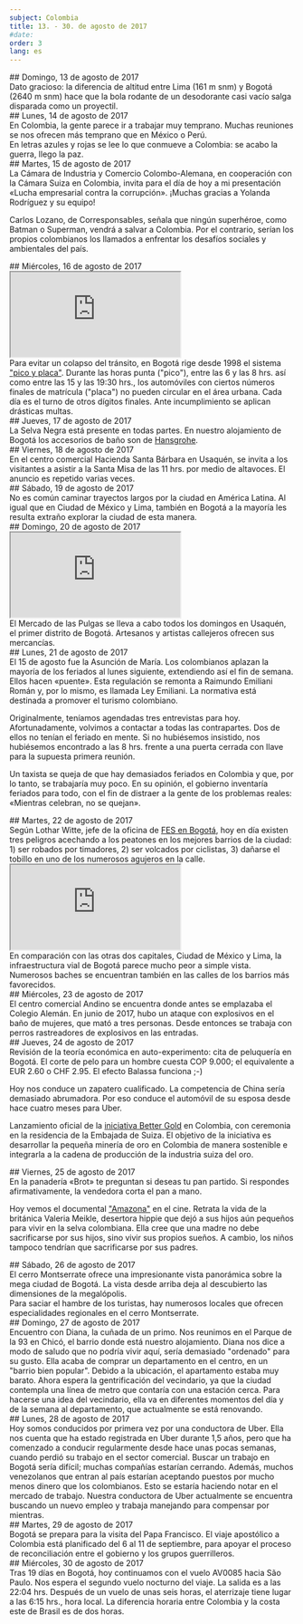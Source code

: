 ```yaml
---
subject: Colombia
title: 13. - 30. de agosto de 2017
#date:
order: 3
lang: es
---
```

<div class="content" markdown="1">
## Domingo, 13 de agosto de 2017
</div>

<div class="content" markdown="1">
Dato gracioso: la diferencia de altitud entre Lima (161 m snm) y Bogotá (2640 m snm) hace que la bola rodante de un desodorante casi vacío salga disparada como un proyectil.
</div>

<div class="content" markdown="1">
## Lunes, 14 de agosto de 2017
</div>

<div class="content" markdown="1">
En Colombia, la gente parece ir a trabajar muy temprano. Muchas reuniones se nos ofrecen más temprano que en México o Perú.
</div>

<div class="media-wrapper">
    <img class="lazy" data-class="lazy" data-src="../media/img/ftb/Graffiti_der_Krieg_ist_vorbei_es_kam_der_Frieden_Bogota.jpg">
</div>

<div class="content" markdown="1">
En letras azules y rojas se lee lo que conmueve a Colombia: se acabo la guerra, llego la paz.
</div>

<div class="content" markdown="1">
## Martes, 15 de agosto de 2017
</div>

<div class="media-wrapper">
    <img class="lazy" data-class="lazy" data-src="../media/img/ftb/20170815_Vortrag_AHK_Bogota.jpg">
</div>

<div class="content" markdown="1">
La Cámara de Industria y Comercio Colombo-Alemana, en cooperación con la Cámara Suiza en Colombia, invita para el día de hoy a mi presentación «Lucha empresarial contra la corrupción». ¡Muchas gracias a Yolanda Rodríguez y su equipo!

Carlos Lozano, de Corresponsables, señala que ningún superhéroe, como Batman o Superman, vendrá a salvar a Colombia. Por el contrario, serían los propios colombianos los llamados a enfrentar los desafíos sociales y ambientales del país.
</div>

<div class="content" markdown="1">
## Miércoles, 16 de agosto de 2017
</div>

<div class="media-wrapper">
    <div class="video">
        <iframe src="https://www.youtube.com/embed/m69imNpJL_Q?ecver=1" allowfullscreen></iframe>
    </div>
</div>

<div class="content" markdown="1">
Para evitar un colapso del tránsito, en Bogotá rige desde 1998 el sistema <a href="http://www.eltiempo.com/pico-y-placa/">"pico y placa"</a>. Durante las horas punta ("pico"), entre las 6 y las 8 hrs. así como entre las 15 y las 19:30 hrs., los automóviles con ciertos números finales de matrícula ("placa") no pueden circular en el área urbana. Cada día es el turno de otros dígitos finales. Ante incumplimiento se aplican drásticas multas.
</div>

<div class="content" markdown="1">
## Jueves, 17 de agosto de 2017
</div>

<div class="content" markdown="1">
La Selva Negra está presente en todas partes. En nuestro alojamiento de Bogotá los accesorios de baño son de <a href="http://www.hansgrohe.com/de/">Hansgrohe</a>.
</div>

<div class="content" markdown="1">
## Viernes, 18 de agosto de 2017
</div>

<div class="content" markdown="1">
En el centro comercial Hacienda Santa Bárbara en Usaquén, se invita a los visitantes a asistir a la Santa Misa de las 11 hrs. por medio de altavoces. El anuncio es repetido varias veces.
</div>

<div class="content" markdown="1">
## Sábado, 19 de agosto de 2017
</div>

<div class="content" markdown="1">
No es común caminar trayectos largos por la ciudad en América Latina. Al igual que en Ciudad de México y Lima, también en Bogotá a la mayoría les resulta extraño explorar la ciudad de esta manera.
</div>

<div class="content" markdown="1">
## Domingo, 20 de agosto de 2017
</div>

<div class="media-wrapper">
    <div class="video">
        <iframe src="https://www.youtube.com/embed/uL7Dz0ZWpW8?ecver=1" allowfullscreen></iframe>
    </div>
</div>

<div class="content" markdown="1">
El Mercado de las Pulgas se lleva a cabo todos los domingos en Usaquén, el primer distrito de Bogotá. Artesanos y artistas callejeros ofrecen sus mercancías.
</div>

<div class="content" markdown="1">
## Lunes, 21 de agosto de 2017
</div>

<div class="content" markdown="1">
El 15 de agosto fue la Asunción de María. Los colombianos aplazan la mayoría de los feriados al lunes siguiente, extendiendo así el fin de semana. Ellos hacen «puente». Esta regulación se remonta a Raimundo Emiliani Román y, por lo mismo, es llamada Ley Emiliani. La normativa está destinada a promover el turismo colombiano.

Originalmente, teníamos agendadas tres entrevistas para hoy. Afortunadamente, volvimos a contactar a todas las contrapartes. Dos de ellos no tenían el feriado en mente. Si no hubiésemos insistido, nos hubiésemos encontrado a las 8 hrs. frente a una puerta cerrada con llave para la supuesta primera reunión.

Un taxista se queja de que hay demasiados feriados en Colombia y que, por lo tanto, se trabajaría muy poco. En su opinión, el gobierno inventaría feriados para todo, con el fin de distraer a la gente de los problemas reales: «Mientras celebran, no se quejan».
</div>

<div class="content" markdown="1">
## Martes, 22 de agosto de 2017
</div>

<div class="content" markdown="1">
Según Lothar Witte, jefe de la oficina de <a href="https://www.fes.de/de/?id=316">FES en Bogotá</a>, hoy en día existen tres peligros acechando a los peatones en los mejores barrios de la ciudad: 1) ser robados por timadores, 2) ser volcados por ciclistas, 3) dañarse el tobillo en uno de los numerosos agujeros en la calle.
</div>

<div class="media-wrapper">
    <div class="video">
        <iframe src="https://www.youtube.com/embed/JiEffTAyHKc?ecver=1" allowfullscreen></iframe>
    </div>
</div>

<div class="content" markdown="1">
En comparación con las otras dos capitales, Ciudad de México y Lima, la infraestructura vial de Bogotá parece mucho peor a simple vista. Numerosos baches se encuentran también en las calles de los barrios más favorecidos.
</div>

<div class="content" markdown="1">
## Miércoles, 23 de agosto de 2017
</div>

<div class="media-wrapper">
    <img class="lazy" data-class="lazy" data-src="../media/img/ftb/20170823_144625.jpg">
</div>

<div class="content" markdown="1">
El centro comercial Andino se encuentra donde antes se emplazaba el Colegio Alemán. En junio de 2017, hubo un ataque con explosivos en el baño de mujeres, que mató a tres personas. Desde entonces se trabaja con perros rastreadores de explosivos en las entradas.
</div>

<div class="content" markdown="1">
## Jueves, 24 de agosto de 2017
</div>

<div class="media-wrapper">
    <img class="lazy" data-class="lazy" data-src="../media/img/ftb/20170824_125404.jpg">
</div>

<div class="content" markdown="1">
Revisión de la teoría económica en auto-experimento: cita de peluquería en Bogotá. El corte de pelo para un hombre cuesta COP 9.000; el equivalente a EUR 2.60 o CHF 2.95. El efecto Balassa funciona ;-)

Hoy nos conduce un zapatero cualificado. La competencia de China sería demasiado abrumadora. Por eso conduce el automóvil de su esposa desde hace cuatro meses para Uber.

Lanzamiento oficial de la <a href="http://www.swissbettergold.ch/en/about">iniciativa Better Gold</a> en Colombia, con ceremonia en la residencia de la Embajada de Suiza. El objetivo de la iniciativa es desarrollar la pequeña minería de oro en Colombia de manera sostenible e integrarla a la cadena de producción de la industria suiza del oro.
</div>

<div class="content" markdown="1">
## Viernes, 25 de agosto de 2017
</div>

<div class="media-wrapper">
    <img class="lazy" data-class="lazy" data-src="../media/img/ftb/20170825_Baeckerei_Brot.jpg">
</div>

<div class="content" markdown="1">
En la panadería «Brot» te preguntan si deseas tu pan partido. Si respondes afirmativamente, la vendedora corta el pan a mano.

Hoy vemos el documental <a href="http://www.imdb.com/title/tt5116402/">"Amazona"</a> en el cine. Retrata la vida de la británica Valeria Meikle, desertora hippie que dejó a sus hijos aún pequeños para vivir en la selva colombiana. Ella cree que una madre no debe sacrificarse por sus hijos, sino vivir sus propios sueños. A cambio, los niños tampoco tendrían que sacrificarse por sus padres.
</div>

<div class="content" markdown="1">
## Sábado, 26 de agosto de 2017
</div>

<div class="media-wrapper">
    <img class="lazy" data-class="lazy" data-src="../media/img/20170826_120343.jpg">
</div>

<div class="content" markdown="1">
El cerro Montserrate ofrece una impresionante vista panorámica sobre la mega ciudad de Bogotá. La vista desde arriba deja al descubierto las dimensiones de la megalópolis.
</div>

<div class="media-wrapper">
    <img class="lazy" data-class="lazy" data-src="../media/img/ftb/20170826_123004.jpg">
</div>

<div class="content" markdown="1">
Para saciar el hambre de los turistas, hay numerosos locales que ofrecen especialidades regionales en el cerro Montserrate.
</div>

<div class="content" markdown="1">
## Domingo, 27 de agosto de 2017
</div>

<div class="content" markdown="1">
Encuentro con Diana, la cuñada de un primo. Nos reunimos en el Parque de la 93 en Chicó, el barrio donde está nuestro alojamiento. Diana nos dice a modo de saludo que no podría vivir aquí, sería demasiado "ordenado" para su gusto. Ella acaba de comprar un departamento en el centro, en un "barrio bien popular". Debido a la ubicación, el apartamento estaba muy barato. Ahora espera la gentrificación del vecindario, ya que la ciudad contempla una línea de metro que contaría con una estación cerca. Para hacerse una idea del vecindario, ella va en diferentes momentos del día y de la semana al departamento, que actualmente se está renovando.
</div>

<div class="content" markdown="1">
## Lunes, 28 de agosto de 2017
</div>

<div class="content" markdown="1">
Hoy somos conducidos por primera vez por una conductora de Uber. Ella nos cuenta que ha estado registrada en Uber durante 1,5 años, pero que ha comenzado a conducir regularmente desde hace unas pocas semanas, cuando perdió su trabajo en el sector comercial. Buscar un trabajo en Bogotá sería difícil; muchas compañías estarían cerrando. Además, muchos venezolanos que entran al país estarían aceptando puestos por mucho menos dinero que los colombianos. Esto se estaría haciendo notar en el mercado de trabajo. Nuestra conductora de Uber actualmente se encuentra buscando un nuevo empleo y trabaja manejando para compensar por mientras.
</div>

<div class="content" markdown="1">
## Martes, 29 de agosto de 2017
</div>

<div class="media-wrapper">
    <img class="lazy" data-class="lazy" data-src="../media/img/ftb/20170818_171730.jpg">
</div>

<div class="content" markdown="1">
Bogotá se prepara para la visita del Papa Francisco. El viaje apostólico a Colombia está planificado del 6 al 11 de septiembre, para apoyar el proceso de reconciliación entre el gobierno y los grupos guerrilleros.
</div>

<div class="content" markdown="1">
## Miércoles, 30 de agosto de 2017
</div>

<div class="content" markdown="1">
Tras 19 días en Bogotá, hoy continuamos con el vuelo AV0085 hacia São Paulo. Nos espera el segundo vuelo nocturno del viaje. La salida es a las 22:04 hrs. Después de un vuelo de unas seis horas, el aterrizaje tiene lugar a las 6:15 hrs., hora local. La diferencia horaria entre Colombia y la costa este de Brasil es de dos horas.
</div>
